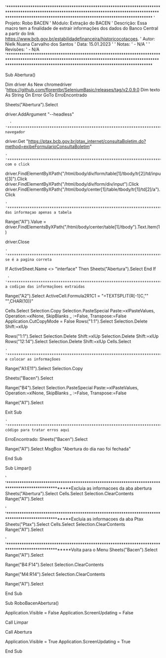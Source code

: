 '******************************************************************************************************************************************************************************************************************
' Projeto: Robo BACEN
' Módulo: Extração do BACEN
' Descrição:  Essa macro tem a finalidade de extrair informações dos dados do Banco Central a partir do link https://www.bcb.gov.br/estabilidadefinanceira/historicocotacoes.
' Autor: Nielk Nuana Carvalho dos Santos
' Data: 15.01.2023
'
' Notas:
' - N/A
'
' Revisões:
' - N/A
'******************************************************************************************************************************************************************************************************************

Sub Abertura()

Dim driver As New chromedriver 'https://github.com/florentbr/SeleniumBasic/releases/tag/v2.0.9.0
Dim texto As String
On Error GoTo ErroEncontrado
    
Sheets("Abertura").Select
    
driver.AddArgument "--headless"
    
      ' '****************************************************************************************************Abrir navegador
driver.Get "https://ptax.bcb.gov.br/ptax_internet/consultaBoletim.do?method=exibeFormularioConsultaBoletim"
    
    ' '****************************************************************************************************pagina com o click
driver.FindElementByXPath("/html/body/div/form/table[1]/tbody/tr[2]/td/input[3]").Click
driver.FindElementByXPath("/html/body/div/form/div/input").Click
driver.FindElementByXPath("/html/body/center[1]/table/tbody/tr[1]/td[2]/a").Click

    ' '****************************************************************************************************extraçao das informaçao apenas a tabela
Range("A1").Value = driver.FindElementsByXPath("/html/body/center/table[1]/tbody").Text.Item(1)
    
driver.Close
    
    ' '****************************************************************************************************verificar se é a pagina correta
If ActiveSheet.Name <> "interface" Then
        Sheets("Abertura").Select
End If
        
     ' '****************************************************************************************************arrumar a codiçao das informaçõoes extraidas
Range("A2").Select
ActiveCell.Formula2R1C1 = "=TEXTSPLIT(R[-1]C,"" "",CHAR(10))"

Cells.Select
Selection.Copy
Selection.PasteSpecial Paste:=xlPasteValues, Operation:=xlNone, SkipBlanks _
        :=False, Transpose:=False
Application.CutCopyMode = False
Rows("1:1").Select
Selection.Delete Shift:=xlUp
    
Rows("1:1").Select
Selection.Delete Shift:=xlUp
Selection.Delete Shift:=xlUp
Rows("12:14").Select
Selection.Delete Shift:=xlUp
Cells.Select
    
    ' '****************************************************************************************************selecionar e colocar as informaçõoes
Range("A1:E11").Select
Selection.Copy
    
Sheets("Bacen").Select

Range("B4").Select
Selection.PasteSpecial Paste:=xlPasteValues, Operation:=xlNone, SkipBlanks _
        :=False, Transpose:=False
        
Range("A1").Select
    
Exit Sub

    ' '****************************************************************************************************Adicionar código para tratar erros aqui
ErroEncontrado:
Sheets("Bacen").Select

Range("A1").Select
    MsgBox "Abertura do dia nao foi fechada"
    
End Sub

Sub Limpar()

' '****************************************************************************************************Excluia as informacoes da aba abertura
Sheets("Abertura").Select
Cells.Select
Selection.ClearContents
Range("A1").Select
    
 ' '****************************************************************************************************Excluia as informacoes da aba Ptax
Sheets("Ptax").Select
Cells.Select
Selection.ClearContents
Range("A1").Select
    
' '****************************************************************************************************Volta para o Menu
Sheets("Bacen").Select
Range("A1").Select
    
Range("B4:F14").Select
Selection.ClearContents
    
Range("M4:R14").Select
Selection.ClearContents
    
Range("A1").Select
    
End Sub

Sub RoboBacenAbertura()

Application.Visible = False
Application.ScreenUpdating = False

Call Limpar

Call Abertura

Application.Visible = True
Application.ScreenUpdating = True

End Sub
